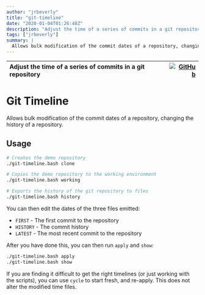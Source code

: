 ```yaml
---
author: "jrbeverly"
title: "git-timeline"
date: "2020-01-04T01:26:48Z"
description: "Adjust the time of a series of commits in a git repository"
tags: ["jrbeverly"]
summary: |
  Allows bulk modification of the commit dates of a repository, changing the history of a repository.
---
```


| Adjust the time of a series of commits in a git repository | [![GitHub](https://img.shields.io/badge/GitHub-%23121011.svg?logo=github&logoColor=white)](https://github.com/jrbeverly/git-timeline) |
| :-------- | -------: |


# Git Timeline

Allows bulk modification of the commit dates of a repository, changing the history of a repository.

## Usage

```bash
# Creates the demo repository
./git-timeline.bash clone

# Copies the demo repository to the working environment
./git-timeline.bash working

# Exports the history of the git repository to files
./git-timeline.bash history
```

You can then edit the dates of the three files emitted:

- `FIRST` - The first commit to the repository
- `HISTORY` - The commit history
- `LATEST` - The most recent commit to the repository

After you have done this, you can then run `apply` and `show`:

```bash
./git-timeline.bash apply
./git-timeline.bash show
```

If you are finding it difficult to get the right timelines (or just working with the scripts), you can use `cycle` to start fresh, and re-apply. This does not alter the modified time files.
